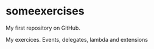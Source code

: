 someexercises
=============
My first repository on GitHub.

My exercices. Events, delegates, lambda and extensions
